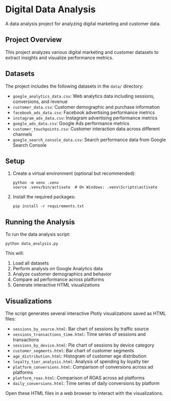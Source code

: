 # Digital Data Analysis

A data analysis project for analyzing digital marketing and customer data.

## Project Overview

This project analyzes various digital marketing and customer datasets to extract insights and visualize performance metrics.

## Datasets

The project includes the following datasets in the `data/` directory:

- `google_analytics_data.csv`: Web analytics data including sessions, conversions, and revenue
- `customer_data.csv`: Customer demographic and purchase information
- `facebook_ads_data.csv`: Facebook advertising performance metrics
- `instagram_ads_data.csv`: Instagram advertising performance metrics
- `google_ads_data.csv`: Google Ads performance metrics
- `customer_touchpoints.csv`: Customer interaction data across different channels
- `google_search_console_data.csv`: Search performance data from Google Search Console

## Setup

1. Create a virtual environment (optional but recommended):
   ```
   python -m venv .venv
   source .venv/bin/activate  # On Windows: .venv\Scripts\activate
   ```

2. Install the required packages:
   ```
   pip install -r requirements.txt
   ```

## Running the Analysis

To run the data analysis script:

```
python data_analysis.py
```

This will:
1. Load all datasets
2. Perform analysis on Google Analytics data
3. Analyze customer demographics and behavior
4. Compare ad performance across platforms
5. Generate interactive HTML visualizations

## Visualizations

The script generates several interactive Plotly visualizations saved as HTML files:

- `sessions_by_source.html`: Bar chart of sessions by traffic source
- `sessions_transactions_time.html`: Time series of sessions and transactions
- `sessions_by_device.html`: Pie chart of sessions by device category
- `customer_segments.html`: Bar chart of customer segments
- `age_distribution.html`: Histogram of customer age distribution
- `loyalty_tier_analysis.html`: Analysis of spending by loyalty tier
- `platform_conversions.html`: Comparison of conversions across ad platforms
- `platform_roas.html`: Comparison of ROAS across ad platforms
- `daily_conversions.html`: Time series of daily conversions by platform

Open these HTML files in a web browser to interact with the visualizations.

